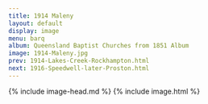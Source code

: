 ```yaml
---
title: 1914 Maleny
layout: default
display: image
menu: barq
album: Queensland Baptist Churches from 1851 Album
image: 1914-Maleny.jpg
prev: 1914-Lakes-Creek-Rockhampton.html
next: 1916-Speedwell-later-Proston.html
---
```

{% include image-head.md %}
{% include image.html %}